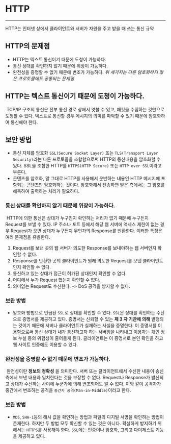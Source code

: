 HTTP
===
---
HTTP는 인터넷 상에서 클라이언트와 서버가 자원을 주고 받을 때 쓰는 통신 규약

HTTP의 문제점
---
- HTTP는 텍스트 통신이기 때문에 도청이 가능하다.
- 통신 상대를 확인하지 않기 때문에 위장이 가능하다.
- 완전성을 증명할 수 없기 때문에 변조가 가능하다.
*위 세가지는 다른 암호화하지 않은 프로토콜에도 공통되는 문제점*

## HTTP는 텍스트 통신이기 때문에 도청이 가능하다.
&nbsp;TCP/IP 구조의 통신은 전부 통신 경로 상에서 엿볼 수 있고, 패킷을 수집하는 것만으로 도청할 수 있다. 텍스트로 통신할 경우 메시지의 의미를 파악할 수 있기 때문에 암호화하여 통신해야 한다.

## 보안 방법
+ 통신 자체를 암호화 `SSL(Secure Socket Layer)` 또는 `TLS(Transport Layer Security)`라는 다른 프로토콜을 조합함으로써 HTTP의 통신내용을 암호화할 수 있다. SSL을 조합한 HTTP를 `HTTPS(HTTP Secure)` 또는 `HTTP over SSL`이라고 부른다.
+ 콘텐츠를 암호화, 말 그대로 HTTP를 사용해서 운반하는 내용인 HTTP 메시지에 포함되는 콘텐츠만 암호화하는 것이다. 암호화해서 전송하면 받은 측에서는 그 암호를 해독하여 출력하는 처리가 필요하다.

### 통신 상대를 확인하지 않기 때문에 위장이 가능하다.
&nbsp;HTTP에 의한 통신은 상대가 누구인지 확인하는 처리가 없기 때문에 누구든지 Request를 보낼 수 있다. IP 주소나 포트 등에서 해당 웹 서버에 액세스 제한이 없는 경우 Request가 오면 상대가 누구든지 무언가의 Response를 반환한다. 이러한 특징은 여러 문제점을 유발한다.
1. Request를 보낸 곳의 웹 서버가 의도한 Response를 보내야하는 웹 서버인지 확인할 수 없다.
2. Response를 반환한 곳의 클라이언트가 원래 의도한 Request를 보낸 클라이언트인지 확인할 수 없다.
3. 통신하고 있는 상대가 접근이 허가된 상대인지 확인할 수 없다.
4. 어디에서 누가 Request 했는지 확인할 수 없다.
5. 의미없는 Request도 수신한다. -> DoS 공격을 방지할 수 없다.

### 보완 방법
+ 암호화 방법으로 언급된 `SSL`로 상대를 확인할 수 있다. `SSL`은 상대를 확인하는 수단으로 증명서를 제공하고 있다. 증명서는 신뢰할 수 있는 **제 3 자 기관에 의해** 발행되는 것이기 때문에 서버나 클라이언트가 실재하는 사실을 증명한다. 이 증명서를 이용함으로써 통신 상대가 내가 통신하고자 하는 서버임을 나타내고 이용자는 개인 정보 누설 등의 위험성이 줄어들게 된다. 클라이언트는 이 증명서로 본인 확인을 하고 웹 사이트 인증에도 이용할 수 있다.

### 완전성을 증명할 수 없기 때문에 변조가 가능하다.
&nbsp;완전성이란 **정보의 정확성** 을 의미한다. 서버 또는 클라이언트에서 수신한 내용이 송신측에서 보낸 내용과 일치한다는 것을 보장할 수 없다. Request나 Response가 발신되고 상대가 수신하는 사이에 누군가에 의해 변조되어도 알 수 없다. 이와 같이 공격자가 중간에서 변조하는 공격을 `중간자 공격(Man-in-Middle)`이라고 한다.

### 보완 방법
+ `MD5`, `SHA-1`등의 해시 값을 확인하는 방법과 파일의 디지털 서명을 확인하는 방법이 존재한다. 하지만 두 방법 모두 확신할 수 있는 것은 아니다. 확실하게 방지하기 위해서는 `HTTPS`를 사용해야 한다. `SSL`에는 인증이나 암호화, 그리고 다이제스트 기능을 제공하고 있다.
